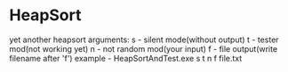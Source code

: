 # HeapSort
yet another heapsort
arguments:
s - silent mode(without output)
t - tester mod(not working yet)
n - not random mod(your input)
f - file output(write filename after 'f')
example - HeapSortAndTest.exe s t n f file.txt
